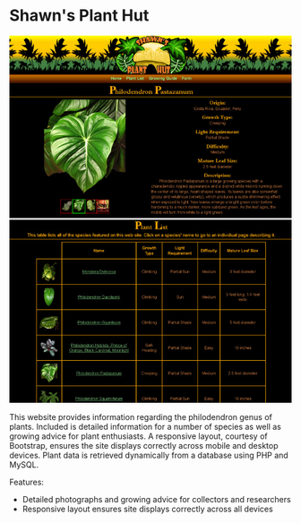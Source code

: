 # Shawn's Plant Hut

![Plant Site Sample Image 1](https://github.com/Shawn-29/ShawnPlantHut/blob/master/images/PlantSiteSample1.jpg)
![Plant Site Sample Image 2](https://github.com/Shawn-29/ShawnPlantHut/blob/master/images/PlantSiteSample2.jpg)

This website provides information regarding the philodendron genus of plants. Included is detailed information for a number of species as well as growing advice for plant enthusiasts. A responsive layout, courtesy of Bootstrap, ensures the site displays correctly across mobile and desktop devices. Plant data is retrieved dynamically from a database using PHP and MySQL.

Features:

* Detailed photographs and growing advice for collectors and researchers
* Responsive layout ensures site displays correctly across all devices

